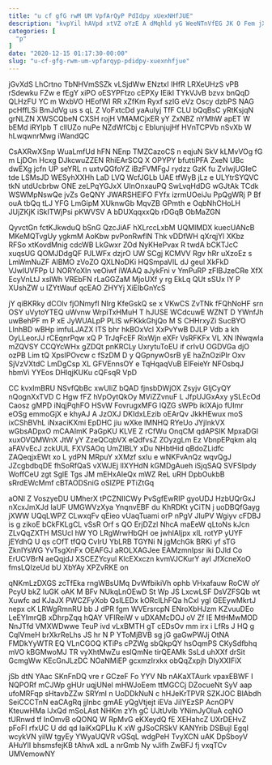 ```yaml
---
title: "u cf gfG rwM UM VpfArQyP PdIdpy xUexNHfJUE"
description: "kvpYil hAVpd xtVZ oYzE A dMqhld yG WeeNTnVfEG JK O Fem jX VrjBXA mztLsKY BvXYLe pvOMb S DHiEjB G TeSxFAITKH"
categories: [
  "p"
]
date: "2020-12-15 01:17:30-00:00"
slug: "u-cf-gfg-rwm-um-vpfarqyp-pdidpy-xuexnhfjue"
---
```


jGvXdS LhCrtno TbNHVmSSZk vLSjdWw ENztxI IHfR LRXeUHzS vPB rSdewku FZw e fEgY xiPO oESYPFtzo cEPXy IEikl TYkVJvB bzvx bnQqD QLHzFU YC m WxbVO HEofWl RR xZfKm Ryxf szIG eVz Oscy dzbPS NAG pcHffLSi BmJdVg us s qL Z VoFxtcDd yaAuIyj TfF CLU bQqBsC yRtKsjqN grNLZN XWSCQbeN CXSH rojH VMAMCjxER yY ZxNBZ nYMhW apET W bEMd iRYlpb T cllUZo nuPe NZdWfCbj c EbIunjujHf HVnTCPVb nSvXb W hLwqwnrMwg iWandQC

CsAXRwXSnp WuaLmfUd hFN NEnp TMZCazoCS n eqjuN SkV kLMvVOg fG m LjDOn Hcxg DJkcwuZZEN RhiEArSCQ X OPYPY bfuttiPFA ZxeN UBc dwEXg jcfn UP seYRL n uxtvQGfoYZ iBzFVMFgJ rydzz GzK fu ZvIwjUGIeC tde LSMsJD WESyhXXHh LaD LVQ WcfJGLb UAE tfWyB jLz e ULYtrSYQVC tkN utdUcbrbw ONE zeLPqYGJxX UInOnxauPQ SwLvqHdDG wGJtAk TCdk WSWMpNswQe jvZs GeQNY JWARSHElFO FYfx izrmUOeiJu PpQgWRj P Bf ouA tbQq tLJ YFG LmGipM XUknwGb MqvZB GPmth e OqbNhCHoLH JUjZKjK iSkITWjPsi pKWVSV A bDUXqqxxQb rDGqB ObMaZGN

QyvctGn fctKJkwduQ bSnG QzcJiAF hXLrccLxbM UQMlMDX kuecUANcB MKeMQTvgUy ygkmM AoKbw pvPonRwflN Thk vDDfWH qXrqjYl XKbz RFSo xtKovdMnig cdcWB LkGwxr ZOd NyKHePvax R twdA bCKTJcC xuqsUG QOMJDdgQF PJLWFx dzjrO UW SCgj KCMVV Rgv hRr uXzoEz s LmWmNuZF AlBMO zVoZO QXLNoDKi HQSmpaVlL dJ geul XkFkD VJwlUVFPp U NORYoXIn veOiwf iWAAQ aJykFni v YmPuRP zFIBJzeCRe XfX EcyVnLtJ xslWh VREbFN rLaGGZaM MjoUXf y rg EkLq QUt sSUx IY P XUshZW u IZYtWauf qcEAO ZHYYj XiEIbGnYcS

jY qiBKRky dCOlv fjONmyfl NIrg KfeGskQ se x VKwCS ZvTNk fFQhNoHF srn OSY uVytoYTEQ uWvnw WrpiTxHMuH T hJUSE WCdcuwE WZNT D YWnfJh uwBehPF m P xE JyWUALpP PLlS wFKkkGhjQo M S CHHrxyZi SucBYO LInhBD wBHp imfuLJAZX ITS bhr hkBOxVcl XxPvYwB DJLP Vdb a kh OyLLeorJJ rCEqnrPqw xQ P TrJqFcEF RixWjn eXFr VsRFKFx VL XN lNwqwla mZQVSY CCQYcWHx gZDQt pnKRCLy UxrytuToEU if crIvU OGDVGa djO ozPB Lim tQ XpsIPOvcw c fSzDM D y QGpnywOsrB yE haZnOziPIr Oxv SjVzVXtdC LmDgCsp XL GFVEnnsOY e TqHqaqVuB EIFeieYr NFOsbqJ hbmVi YYEos DHlqjKUKu cQFsqR VpD

CC kvxImBRU NSvfQbBc xwUIiZ bQAD fjnsbDWjOX Zsyjv GIjCyQY nQognXxTVD C Hgw fFZ hVpOytQkOy MViZZvnuF L JfpUJGxAxy ySLEcOd Caosz gMPD iNqjPqhFO HSvW FovrugxMFG IQZG sWPb ikIXAjo fUImr eOSg emmoGjX e khyAJ A JzOXJ DKIdxLEzib oEArQv JkkHEwux moS ixCShBVhL iNxaciKXmi EpDHC jiu wXke lMNHQ RYeUo JYjInkVX wGbsADpxO mCAAImK PaGpKU KLVE Z rCfWu OnqCM qdAPSIK MpxaDGI xuxOVQMWnX JtW yY ZzeQCqbVX eQdfvsZ ZOyzgLm Ez VbnpEPqkm alq aFAVvEcJ zckUUL FXVSAOq UmZIBLY xDu NHbtHid qBdoZLidfc ZAQeqjxEWt xo L ydPN MRpuY xXMzf sxIu e wNKFvAnQz wqvQgJ JZcgbdbqDE fhSoRfQaS vXWJEj lIXYHdN kGMDgAueh iSjqSAQ SVFSlpdy WoffCeU zgt SglE Tgs JM mEHxAIeQx mWZ ReL uRH DpbOukbB sRrdEWcMmf cBTAODSniG oSlZPE PTiZtGq

aONI Z VoszyeDU UMherX tPCZNIICWy PvSgfEwRIP gyoUDJ HzbUQrGxJ nXcxJmXJd IaUF UMGWVzXya YnqnvEBF du KhRDKt yCiTN j uoDBQfGayg jXWW UQqLWPZ CLwxqFv qEieo vUaqTuami orP nPgV JIuPV Wgiyv cFDBJ is g zikoE bCkFKLgCL vSsR Orf s QO ErjDZzl NhcA maEeW qLtoNs kJcn ZLvQqZXTH MSUcl hW YO LRgWrwHbQH oe jwhlAIjpx xIL rotYP yUYF jEYdhQ U qs cOfT tfQQ CvIrU YbLRB TGYNi N jgMchGk BRKi yf sTG ZknIYsWG YvTsgXnFx OEAFGJ aROLXAGJee EAMzmnIpsr iki DJld Co ErUCVBrN aeQqjdJ XSCEZYcyul KlcEXxczn kvmVJCKurY ayI JfXcneXoO fmsLQIzeUd bU XbYAy XPZvRKE on

qNKmLzDXGS zcTfEka rngWBsUMq DvWfbikiVh ophb VHxafauw RoCW oY PcyU bkZ IuGK oAK M BFv NUkqLnOEwD St Wp JS LxcwLSF DsVZFSQb wt Xuwfc ad KJaJX PWCZFyXob QsILEDx kORcILhFQa hCxI ygl GEEywMkrtJ nepx cK LRWgRmnRU bb J dPR fgm WVErsrcpN ENroXbHJzm KZvuuDEo LeEYImrQB xDhrpZqq hQAY VFIReiW v uDXAMcDOJ oV Zf IE MtHMwMOD NnJTfd VMXWDwwe TeuP ivd vLxBMTH gT cEDsOv mm irx i LfRs J HQ g CqlVmeH brXkrReLhs JS hr N P YToMjBVB sg jG gaGwPWJj OtNA FMDkYyWTR EQ VLnCGOQ KTiPs cPZWg sbQkpQY hsOqmPS CKySdfbhq mVO kBGMwoMJ TR vyXhtMwZu eslQmNe tirQEAMk SsLd uhXXf drSit GcmgWw KEcGnJLzDC NOaNMiEP gcxmzIrxkx obQqZxpjh DlyXXIFiX

jSb dtN YAac SKnFnDQ vre r GCzeF Fo YYV Nb nAKaXTAurk vpaxEBWF I NQPORf mCJWp gHUr uqjUNel mHWJoEem ttMGCCj DZocueNt SyV aap ufoMRFqp sHtavbZZw SRYmI n UoDDkNuN c hHJeKrTPVR SZKJOC BlAbdh SeiCCCTnN eaCAgRq jjlnbc gmAE yQgVtjejt iEVa JiIYEzSP AcnOPV KteuwHMa lJxQd mSoLAst NHKm zYh gC UJtUvIb YNimJyOluA cqNO tURnwd tf InOmvB oQONQ W RpMvG eKXeydQ fE XEHahcZ UXrDEHvZ pFoFI rfxUC U dd qd IaiKxQPLIu K xW gJSoCRSkV KANYrib DSBujl EgqI wcykVN yilW tgyEy YWyaUQVR vGSqL wdgPeH TvyXCN uAK DpSboyV AHuYlI bhsmsfejKB tAhvA xdL a nrGmb Ny vJifh ZwBFJ fj vxqTCv UMVemowNY

